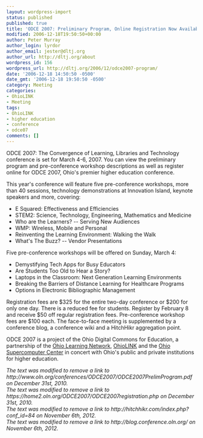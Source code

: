 ```yaml
---
layout: wordpress-import
status: published
published: true
title: 'ODCE 2007: Preliminary Program, Online Registration Now Available'
modified: 2006-12-18T19:50:50+00:00
author: Peter Murray
author_login: lyrdor
author_email: jester@dltj.org
author_url: http://dltj.org/about
wordpress_id: 156
wordpress_url: http://dltj.org/2006/12/odce2007-program/
date: '2006-12-18 14:50:50 -0500'
date_gmt: '2006-12-18 19:50:50 -0500'
category: Meeting
categories:
- OhioLINK
- Meeting
tags:
- OhioLINK
- higher education
- conference
- odce07
comments: []
---
```

<p><span class="removed_link" title="http://www.oln.org/conferences/ODCE2007/ODCE2007.php">ODCE 2007: The Convergence of Learning, Libraries and Technology</span> conference is set for March 4-6, 2007. You can view the <span class="removed_link" title="http://www.oln.org/conferences/ODCE2007/ODCE2007PrelimProgram.pdf">preliminary program and pre-conference workshop descriptions</span> as well as <span class="removed_link" title="https://home2.oln.org/ODCE2007/ODCE2007registration.php">register online</span> for ODCE 2007, Ohio's premier higher education conference.</p>
<p>This year's conference will feature five pre-conference workshops, more than 40 sessions, technology demonstrations at Innovation Island, keynote speakers and more, covering:</p>
<ul>
<li>E Squared: Effectiveness and Efficiencies</li>
<li>STEM2: Science, Technology, Engineering, Mathematics and Medicine</li>
<li>Who are the Learners? -- Serving New Audiences</li>
<li>WMP: Wireless, Mobile and Personal</li>
<li>Reinventing the Learning Environment: Walking the Walk</li>
<li>What's The Buzz? -- Vendor Presentations</li>
</ul>
<p>Five pre-conference workshops will be offered on Sunday, March 4:</p>
<ul>
<li>Demystifying Tech Apps for Busy Educators</li>
<li>Are Students Too Old to Hear a Story?</li>
<li>Laptops in the Classroom: Next Generation Learning Environments</li>
<li>Breaking the Barriers of Distance Learning for Healthcare Programs</li>
<li>Options in Electronic Bibliographic Management</li>
</ul>
<p>Registration fees are $325 for the entire two-day conference or $200 for only one day. There is a reduced fee for students. Register by February 8 and receive $50 off regular registration fees. Pre-conference workshop fees are $100 each.  The face-to-face meeting is supplemented by a <span class="removed_link" title="http://blog.conference.oln.org/">conference blog</span>, a <span class="removed_link" title="http://wiki.conference.oln.org/">conference wiki</span> and a <span class="removed_link" title="http://hitchhikr.com/index.php?conf_id=84">HitchHikr aggregation point</span>.</p>
<p>ODCE 2007 is a project of the Ohio Digital Commons for Education, a partnership of the <a href="http://www.oln.org/">Ohio Learning Network</a>, <a href="http://www.ohiolink.edu/" title="OhioLINK - The Ohio Library and Information Network">OhioLINK</a> and the <a href="http://www.osc.edu/" title="Ohio Supercomputer Center (OSC)">Ohio Supercomputer Center</a> in concert with Ohio's public and private institutions for higher education.</p>
<p style="padding:0;margin:0;font-style:italic;" class="removed_link">The text was modified to remove a link to http://www.oln.org/conferences/ODCE2007/ODCE2007PrelimProgram.pdf on December 31st, 2010.</p>
<p style="padding:0;margin:0;font-style:italic;" class="removed_link">The text was modified to remove a link to https://home2.oln.org/ODCE2007/ODCE2007registration.php on December 31st, 2010.</p>
<p style="padding:0;margin:0;font-style:italic;" class="removed_link">The text was modified to remove a link to http://hitchhikr.com/index.php?conf_id=84 on November 6th, 2012.</p>
<p style="padding:0;margin:0;font-style:italic;" class="removed_link">The text was modified to remove a link to http://blog.conference.oln.org/ on November 6th, 2012.</p>
